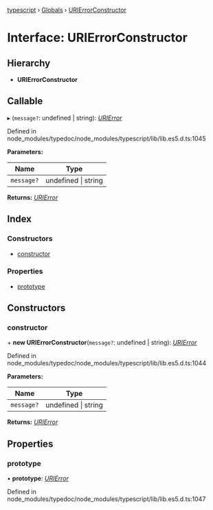 [typescript](../README.md) › [Globals](../globals.md) › [URIErrorConstructor](urierrorconstructor.md)

# Interface: URIErrorConstructor

## Hierarchy

* **URIErrorConstructor**

## Callable

▸ (`message?`: undefined | string): *[URIError](urierror.md)*

Defined in node_modules/typedoc/node_modules/typescript/lib/lib.es5.d.ts:1045

**Parameters:**

Name | Type |
------ | ------ |
`message?` | undefined &#124; string |

**Returns:** *[URIError](urierror.md)*

## Index

### Constructors

* [constructor](urierrorconstructor.md#constructor)

### Properties

* [prototype](urierrorconstructor.md#prototype)

## Constructors

###  constructor

\+ **new URIErrorConstructor**(`message?`: undefined | string): *[URIError](urierror.md)*

Defined in node_modules/typedoc/node_modules/typescript/lib/lib.es5.d.ts:1044

**Parameters:**

Name | Type |
------ | ------ |
`message?` | undefined &#124; string |

**Returns:** *[URIError](urierror.md)*

## Properties

###  prototype

• **prototype**: *[URIError](urierror.md)*

Defined in node_modules/typedoc/node_modules/typescript/lib/lib.es5.d.ts:1047
